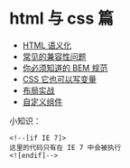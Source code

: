 # html 与 css 篇

- [HTML 语义化]()
- [常见的兼容性问题]()
- [你必须知道的 BEM 规范](./bem.md)
- [CSS 它也可以写变量](https://codepen.io/bey6/pen/eYppjeP)
- [布局实战](./layout.md)
- [自定义组件](./custom-component.md)

小知识：

```
<!--[if IE 7]>
这里的代码只有在 IE 7 中会被执行
<![endif]-->
```
